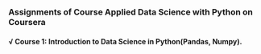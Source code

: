 
### Assignments of Course Applied Data Science with Python on Coursera


#### √ Course 1: Introduction to Data Science in Python(Pandas, Numpy).

